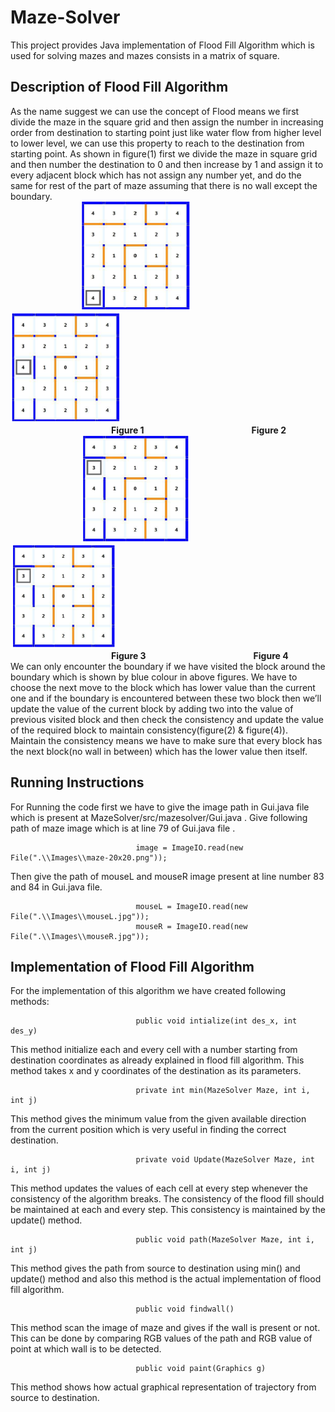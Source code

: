 # Maze-Solver
This project provides Java implementation of Flood Fill Algorithm which is used for solving mazes and mazes consists in a matrix of square.
## Description of Flood Fill Algorithm
As the name suggest we can use the concept of Flood means we first divide the maze in the square grid and then assign the number in increasing order from destination to starting point just like water flow from higher level to lower level, we can use this property to reach to the destination from starting point.
As shown in figure(1) first we divide the maze in square grid and then number the destination to 0 and then increase by 1 and assign it to every adjacent block which has not assign any number yet, and do the same for rest of the part of maze assuming that there is no wall except the boundary.  
&ensp;&ensp;&ensp;&ensp;&ensp;&ensp;&ensp;&ensp;&ensp;&ensp;&ensp;&ensp;&ensp;&ensp;&ensp;&ensp;![Image Not Available](/Images/Flood_Fill1.png)&ensp;&ensp;&ensp;&ensp;&ensp;&ensp;&ensp;&ensp;&ensp;![Image Not Available](/Images/Flood_Fill2.png)&ensp;<br>
&ensp;&ensp;&ensp;&ensp;&ensp;&ensp;&ensp;&ensp;&ensp;&ensp;&ensp;&ensp;&ensp;&ensp;&ensp;&ensp;&ensp;&ensp;&ensp;&ensp;&ensp;&ensp;&ensp;**Figure 1** 
&ensp;&ensp;&ensp;&ensp;&ensp;&ensp;&ensp;&ensp;&ensp;&ensp;&ensp;&ensp;&ensp;&ensp;&ensp;&ensp;&ensp;&ensp;&ensp;&ensp;&ensp;&ensp;&ensp;&ensp;**Figure 2**                   
&ensp;&ensp;&ensp;&ensp;&ensp;&ensp;&ensp;&ensp;&ensp;&ensp;&ensp;&ensp;&ensp;&ensp;&ensp;&ensp;![Image Not Available](/Images/Flood_Fill3.png)&ensp;&ensp;&ensp;&ensp;&ensp;&ensp;&ensp;&ensp;&ensp;![Image Not Available](/Images/Flood_Fill4.png)&ensp;<br>
&ensp;&ensp;&ensp;&ensp;&ensp;&ensp;&ensp;&ensp;&ensp;&ensp;&ensp;&ensp;&ensp;&ensp;&ensp;&ensp;&ensp;&ensp;&ensp;&ensp;&ensp;&ensp;&ensp;**Figure 3**
&ensp;&ensp;&ensp;&ensp;&ensp;&ensp;&ensp;&ensp;&ensp;&ensp;&ensp;&ensp;&ensp;&ensp;&ensp;&ensp;&ensp;&ensp;&ensp;&ensp;&ensp;&ensp;&ensp;&ensp;**Figure 4**<br>
We can only encounter the boundary if we have visited the block around the boundary which is shown by blue colour in above figures. We have to choose the next move to the block which has lower value than the current one and if the boundary is encountered between these two block then we’ll update the value of the current block by adding two into the value of previous visited block and then check the consistency and update the value of the required block to maintain consistency(figure(2) & figure(4)).
Maintain the consistency means we have to make sure that every block has the next block(no wall in between) which has the lower value then itself.    
## Running Instructions
For Running the code first we have to give the image path in Gui.java file which is present at MazeSolver/src/mazesolver/Gui.java .
Give following path of maze image which is at line 79 of Gui.java file .
        
                                image = ImageIO.read(new File(".\\Images\\maze-20x20.png"));
Then give the path of mouseL and mouseR image present at line number 83 and 84 in Gui.java file.

                                mouseL = ImageIO.read(new File(".\\Images\\mouseL.jpg"));
                                mouseR = ImageIO.read(new File(".\\Images\\mouseR.jpg"));

## Implementation of Flood Fill Algorithm
For the implementation of this algorithm we have created following methods:

                                public void intialize(int des_x, int des_y)
                                
This method initialize each and every cell with a number starting from destination coordinates as already explained in flood fill algorithm. This method takes x and y coordinates of the destination as its parameters.  

                                private int min(MazeSolver Maze, int i, int j)
                                
This method gives the minimum value from the given available direction from the current position which is very useful in finding the correct destination. 

                                private void Update(MazeSolver Maze, int i, int j)
                                
This method updates the values of each cell at every step whenever the consistency of the algorithm breaks. The consistency of the flood fill should be maintained at each and every step. This consistency is maintained by the update() method. 

                                public void path(MazeSolver Maze, int i, int j)
                                
This method gives the path from source to destination using min() and update() method and also this method is the actual implementation of flood fill algorithm.

                                public void findwall()
                                
This method scan the image of maze and gives if the wall is present or not. This can be done by comparing RGB values of the path and RGB value of point at which wall is to be detected.

                                public void paint(Graphics g)
                                
This method shows how actual graphical representation of trajectory from source to destination.                                
